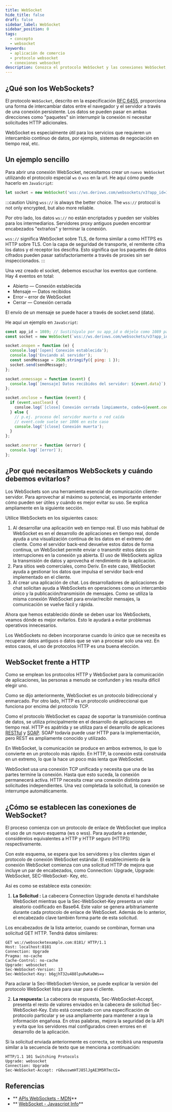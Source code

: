 ```yaml
---
title: WebSocket
hide_title: false
draft: false
sidebar_label: WebSocket
sidebar_position: 0
tags:
  - concepto
  - websocket
keywords:
  - aplicación de comercio
  - protocolo websocket
  - conexiones websocket
description: Conozca el protocolo WebSocket y las conexiones WebSocket, y cómo integrarlos para poder habilitar el intercambio de datos en su aplicación de negociación.
---
```


## ¿Qué son los WebSockets?

El protocolo `WebSocket`, descrito en la especificación [RFC 6455](https://datatracker.ietf.org/doc/html/rfc6455), proporciona una forma de intercambiar datos entre el navegador y el servidor a través de una conexión persistente. Los datos se pueden pasar en ambas direcciones como "paquetes" sin interrumpir la conexión ni necesitar solicitudes HTTP adicionales.

WebSocket es especialmente útil para los servicios que requieren un intercambio continuo de datos, por ejemplo, sistemas de negociación en tiempo real, etc.

## Un ejemplo sencillo

Para abrir una conexión WebSocket, necesitamos crear un `nuevo WebSocket` utilizando el protocolo especial `ws` o `wss` en la url. He aquí cómo puede hacerlo en `JavaScript`:

```js
let socket = new WebSocket('wss://ws.derivws.com/websockets/v3?app_id=1089');
```

:::caution
Using `wss://` is always the better choice. The `wss://` protocol is not only encrypted, but also more reliable.

Por otro lado, los datos `ws://` no están encriptados y pueden ser visibles para los intermediarios. Servidores proxy antiguos pueden encontrar encabezados "extraños" y terminar la conexión.

`wss://` significa WebSocket sobre TLS, de forma similar a como HTTPS es HTTP sobre TLS. Con la capa de seguridad de transporte, el remitente cifra los datos y el receptor los descifra. Esto significa que los paquetes de datos cifrados pueden pasar satisfactoriamente a través de proxies sin ser inspeccionados.
:::

Una vez creado el socket, debemos escuchar los eventos que contiene. Hay 4 eventos en total:

- Abierto — Conexión establecida
- Mensaje — Datos recibidos
- Error – error de WebSocket
- Cerrar — Conexión cerrada

El envío de un mensaje se puede hacer a través de socket.send (data).

He aquí un ejemplo en `JavaScript`:

```js showLineNumbers
const app_id = 1089; // Sustitúyalo por su app_id o déjelo como 1089 para las pruebas.
const socket = new WebSocket(`wss://ws.derivws.com/websockets/v3?app_id=${app_id}`);

socket.onopen = function (e) {
  console.log('[open] Conexión establecida');
  console.log('Enviando al servidor');
  const sendMessage = JSON.stringify({ ping: 1 });
  socket.send(sendMessage);
};

socket.onmessage = function (event) {
  console.log(`[mensaje] Datos recibidos del servidor: ${event.data}`);
};

socket.onclose = function (event) {
  if (event.wasClean) {
    consloe.log(`[close] Conexión cerrada limpiamente, code=${event.code} reason=${event.reason}`);
  } else {
    // p.ej. proceso del servidor muerto o red caída
    // event.code suele ser 1006 en este caso
    console.log('[close] Conexión muerta');
  }
};

socket.onerror = function (error) {
  console.log(`[error]`);
};
```

## ¿Por qué necesitamos WebSockets y cuándo debemos evitarlos?

Los WebSockets son una herramienta esencial de comunicación cliente-servidor. Para aprovechar al máximo su potencial, es importante entender cómo pueden ser útiles y cuándo es mejor evitar su uso. Se explica ampliamente en la siguiente sección.

Utilice WebSockets en los siguientes casos:

1. Al desarrollar una aplicación web en tiempo real.
   El uso más habitual de WebSocket es en el desarrollo de aplicaciones en tiempo real, donde ayuda a una visualización continua de los datos en el extremo del cliente. Como el servidor back-end devuelve estos datos de forma continua, un WebSocket permite enviar o transmitir estos datos sin interrupciones en la conexión ya abierta. El uso de WebSockets agiliza la transmisión de datos y aprovecha el rendimiento de la aplicación.
2. Para sitios web comerciales, como Deriv.
   En este caso, WebSocket ayuda a gestionar los datos que impulsa el servidor back-end implementado en el cliente.
3. Al crear una aplicación de chat.
   Los desarrolladores de aplicaciones de chat solicitan ayuda a WebSockets en operaciones como un intercambio único y la publicación/transmisión de mensajes. Como se utiliza la misma conexión WebSocket para enviar/recibir mensajes, la comunicación se vuelve fácil y rápida.

Ahora que hemos establecido dónde se deben usar los WebSockets, veamos dónde es mejor evitarlos. Esto le ayudará a evitar problemas operativos innecesarios.

Los WebSockets no deben incorporarse cuando lo único que se necesita es recuperar datos antiguos o datos que se van a procesar solo una vez. En estos casos, el uso de protocolos HTTP es una buena elección.

## WebSocket frente a HTTP

Como se emplean los protocolos HTTP y WebSocket para la comunicación de aplicaciones, las personas a menudo se confunden y les resulta difícil elegir uno.

Como se dijo anteriormente, WebSocket es un protocolo bidireccional y enmarcado. Por otro lado, HTTP es un protocolo unidireccional que funciona por encima del protocolo TCP.

Como el protocolo WebSocket es capaz de soportar la transmisión continua de datos, se utiliza principalmente en el desarrollo de aplicaciones en tiempo real. HTTP es apátrida y se utiliza para el desarrollo de aplicaciones [RESTful](https://de.wikipedia.org/wiki/Representational_State_Transfer) y [SOAP](https://de.wikipedia.org/wiki/SOAP). SOAP todavía puede usar HTTP para la implementación, pero REST es ampliamente conocido y utilizado.

En WebSocket, la comunicación se produce en ambos extremos, lo que lo convierte en un protocolo más rápido. En HTTP, la conexión está construida en un extremo, lo que la hace un poco más lenta que WebSocket.

WebSocket usa una conexión TCP unificada y necesita que una de las partes termine la conexión. Hasta que esto suceda, la conexión permanecerá activa. HTTP necesita crear una conexión distinta para solicitudes independientes. Una vez completada la solicitud, la conexión se interrumpe automáticamente.

## ¿Cómo se establecen las conexiones de WebSocket?

El proceso comienza con un protocolo de enlace de WebSocket que implica el uso de un nuevo esquema (ws o wss). Para ayudarle a entender, considérelos equivalentes a HTTP y HTTP seguro (HTTPS) respectivamente.

Con este esquema, se espera que los servidores y los clientes sigan el protocolo de conexión WebSocket estándar. El establecimiento de la conexión WebSocket comienza con una solicitud HTTP de mejora que incluye un par de encabezados, como Connection: Upgrade, Upgrade: WebSocket, SEC-WebSocket- Key, etc.

Así es como se establece esta conexión:

1. **La Solicitud :** La cabecera Connection Upgrade denota el handshake WebSocket mientras que la Sec-WebSocket-Key presenta un valor aleatorio codificado en Base64. Este valor se genera arbitrariamente durante cada protocolo de enlace de WebSocket. Además de lo anterior, el encabezado clave también forma parte de esta solicitud.

Los encabezados de la lista anterior, cuando se combinan, forman una solicitud GET HTTP. Tendrá datos similares:

```
GET ws://websocketexample.com:8181/ HTTP/1.1
Host: localhost:8181
Connection: Upgrade
Pragma: no-cache
Cache-Control: no-cache
Upgrade: websocket
Sec-WebSocket-Version: 13
Sec-WebSocket-Key: b6gjhT32u488lpuRwKaOWs==
```

Para aclarar la Sec-WebSocket-Version, se puede explicar la versión del protocolo WebSocket lista para usar para el cliente.

2. **La respuesta:** La cabecera de respuesta, Sec-WebSocket-Accept, presenta el resto de valores enviados en la cabecera de solicitud Sec-WebSocket-Key. Esto está conectado con una especificación de protocolo particular y se usa ampliamente para mantener a raya la información engañosa. En otras palabras, mejora la seguridad de la API y evita que los servidores mal configurados creen errores en el desarrollo de la aplicación.

Si la solicitud enviada anteriormente es correcta, se recibirá una respuesta similar a la secuencia de texto que se menciona a continuación:

```
HTTP/1.1 101 Switching Protocols
Upgrade: websocket
Connection: Upgrade
Sec-WebSocket-Accept: rG8wsswmHTJ85lJgAE3M5RTmcCE=
```

## Referencias

- \*\* [APIs WebSockets - MDN](https://developer.mozilla.org/en-US/docs/Web/API/WebSocket)\*\*
- \*\* [WebSocket - Javascript Info](https://javascript.info/websocket)\*\*
